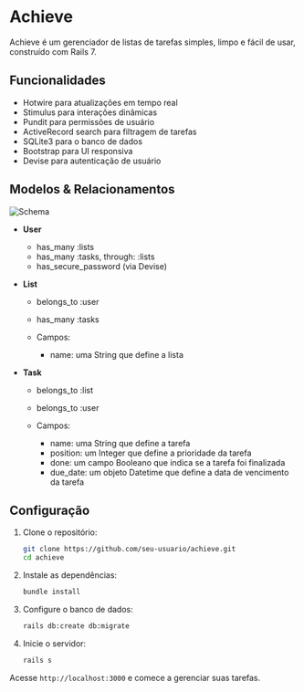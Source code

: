 # Achieve

Achieve é um gerenciador de listas de tarefas simples, limpo e fácil de usar, construído com Rails 7.

## Funcionalidades

* Hotwire para atualizações em tempo real
* Stimulus para interações dinâmicas
* Pundit para permissões de usuário
* ActiveRecord search para filtragem de tarefas
* SQLite3 para o banco de dados
* Bootstrap para UI responsiva
* Devise para autenticação de usuário

## Modelos & Relacionamentos

![Schema](https://raw.githubusercontent.com/ducuyusuke/todo-list/app/main/assets/images/schema.png)

* **User**

  * has\_many \:lists
  * has\_many \:tasks, through: \:lists
  * has\_secure\_password (via Devise)

* **List**

  * belongs\_to \:user
  * has\_many \:tasks
  * Campos:

    * name: uma String que define a lista

* **Task**

  * belongs\_to \:list
  * belongs\_to \:user
  * Campos:

    * name: uma String que define a tarefa
    * position: um Integer que define a prioridade da tarefa
    * done: um campo Booleano que indica se a tarefa foi finalizada
    * due\_date: um objeto Datetime que define a data de vencimento da tarefa

## Configuração

1. Clone o repositório:

   ```bash
   git clone https://github.com/seu-usuario/achieve.git
   cd achieve
   ```

2. Instale as dependências:

   ```bash
   bundle install
   ```

3. Configure o banco de dados:

   ```bash
   rails db:create db:migrate
   ```

4. Inicie o servidor:

   ```bash
   rails s
   ```

Acesse `http://localhost:3000` e comece a gerenciar suas tarefas.
